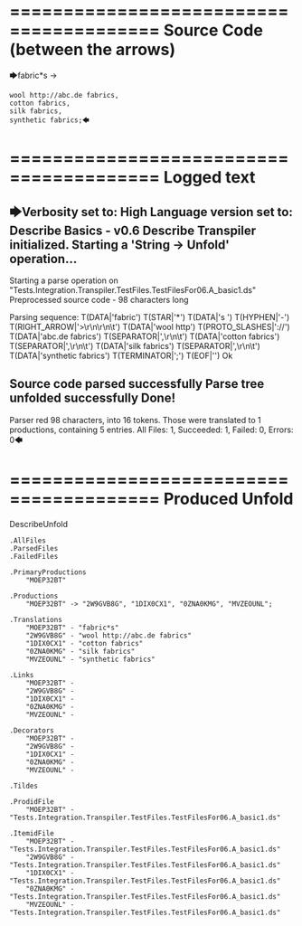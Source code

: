 ========================================
Source Code (between the arrows)
========================================

🡆fabric*s ->

	wool http://abc.de fabrics,
	cotton fabrics,
	silk fabrics,
	synthetic fabrics;🡄

========================================
Logged text
========================================

🡆Verbosity set to: High
Language version set to: Describe Basics - v0.6
Describe Transpiler initialized.
Starting a 'String -> Unfold' operation...
------------------------
Starting a parse operation on "Tests.Integration.Transpiler.TestFiles.TestFilesFor06.A_basic1.ds"
Preprocessed source code - 98 characters long

Parsing sequence: T(DATA|'fabric') T(STAR|'*') T(DATA|'s ') T(HYPHEN|'-') T(RIGHT_ARROW|'>\r\n\r\n\t') T(DATA|'wool http') T(PROTO_SLASHES|'://') T(DATA|'abc.de fabrics') T(SEPARATOR|',\r\n\t') T(DATA|'cotton fabrics') T(SEPARATOR|',\r\n\t') T(DATA|'silk fabrics') T(SEPARATOR|',\r\n\t') T(DATA|'synthetic fabrics') T(TERMINATOR|';') T(EOF|'<EOF>') Ok

Source code parsed successfully
Parse tree unfolded successfully
Done!
------------------------
Parser red 98 characters, into 16 tokens.
Those were translated to 1 productions, containing 5 entries.
All Files: 1, Succeeded: 1, Failed: 0, Errors: 0🡄

========================================
Produced Unfold
========================================

DescribeUnfold

    .AllFiles
    .ParsedFiles
    .FailedFiles

    .PrimaryProductions
        "MOEP32BT" 

    .Productions
        "MOEP32BT" -> "2W9GVB8G", "1DIX0CX1", "0ZNA0KMG", "MVZEOUNL";

    .Translations
        "MOEP32BT" - "fabric*s"
        "2W9GVB8G" - "wool http://abc.de fabrics"
        "1DIX0CX1" - "cotton fabrics"
        "0ZNA0KMG" - "silk fabrics"
        "MVZEOUNL" - "synthetic fabrics"

    .Links
        "MOEP32BT" - 
        "2W9GVB8G" - 
        "1DIX0CX1" - 
        "0ZNA0KMG" - 
        "MVZEOUNL" - 

    .Decorators
        "MOEP32BT" - 
        "2W9GVB8G" - 
        "1DIX0CX1" - 
        "0ZNA0KMG" - 
        "MVZEOUNL" - 

    .Tildes

    .ProdidFile
        "MOEP32BT" - "Tests.Integration.Transpiler.TestFiles.TestFilesFor06.A_basic1.ds"

    .ItemidFile
        "MOEP32BT" - "Tests.Integration.Transpiler.TestFiles.TestFilesFor06.A_basic1.ds"
        "2W9GVB8G" - "Tests.Integration.Transpiler.TestFiles.TestFilesFor06.A_basic1.ds"
        "1DIX0CX1" - "Tests.Integration.Transpiler.TestFiles.TestFilesFor06.A_basic1.ds"
        "0ZNA0KMG" - "Tests.Integration.Transpiler.TestFiles.TestFilesFor06.A_basic1.ds"
        "MVZEOUNL" - "Tests.Integration.Transpiler.TestFiles.TestFilesFor06.A_basic1.ds"


